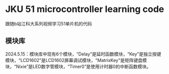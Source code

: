 # JKU 51 microcontroller learning code
跟随b站江科大系列视频学习51单片机的代码

## 模块库
2024.5.15：模块库中现有6个模块，“Delay”是延时函数模块，“Key”是独立按键模块，“LCD1602”是LCD1602屏幕调试模块，"MatrixKey"是矩阵键盘模块，“Nixie”是LED数字管模块，“Timer0”是使用计时器0的中断函数模块。
